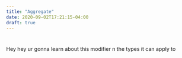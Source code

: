 ```yaml
---
title: "Aggregate"
date: 2020-09-02T17:21:15-04:00
draft: true
---
```

#

Hey hey ur gonna learn about this modifier n the types it can apply to